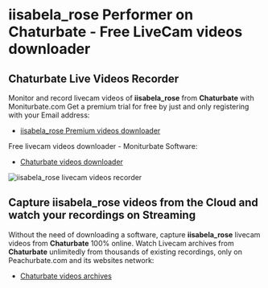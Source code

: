 # iisabela_rose Performer on Chaturbate - Free LiveCam videos downloader

## Chaturbate Live Videos Recorder

Monitor and record livecam videos of **iisabela_rose** from **Chaturbate** with Moniturbate.com
Get a premium trial for free by just and only registering with your Email address:
* [iisabela_rose Premium videos downloader](https://moniturbate.com/request-demo-licence-key.html)

Free livecam videos downloader - Moniturbate Software:
* [Chaturbate videos downloader](https://moniturbate.com/moniturbate-download-software.html)

![iisabela_rose livecam videos recorder](https://peachurnet.com/templates/moniturbate-software.png)


## Capture iisabela_rose videos from the Cloud and watch your recordings on Streaming

Without the need of downloading a software, capture **iisabela_rose** livecam videos from **Chaturbate** 100% online.
Watch Livecam archives from **Chaturbate** unlimitedly from thousands of existing recordings, only on Peachurbate.com and its websites network:
* [Chaturbate videos archives](https://peachurnet.com/)